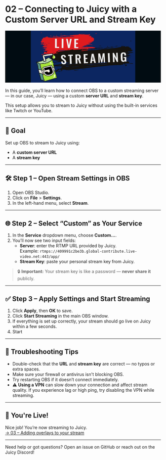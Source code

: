 # 02 – Connecting to Juicy with a Custom Server URL and Stream Key

![OBS homepage demo](../assets/screenshots/connecting-intro-banner.jpg)

In this guide, you’ll learn how to connect OBS to a custom streaming server — in our case, Juicy — using a custom **server URL** and **stream key**.

This setup allows you to stream to Juicy without using the built-in services like Twitch or YouTube.

---

## 🎯 Goal

Set up OBS to stream to Juicy using:
- A **custom server URL**
- A **stream key**

---

## 🛠️ Step 1 – Open Stream Settings in OBS

1. Open OBS Studio.
2. Click on **File** > **Settings**.
3. In the left-hand menu, select **Stream**.

---

## 🌐 Step 2 – Select “Custom” as Your Service

1. In the **Service** dropdown menu, choose **Custom...**.
2. You’ll now see two input fields:
   - **Server**: enter the RTMP URL provided by Juicy.  
     Example: `rtmps://409991c2be3b.global-contribute.live-video.net:443/app/`
   - **Stream Key**: paste your personal stream key from Juicy.

> 🔒 **Important:** Your stream key is like a password — **never share it** publicly.

---

## ✅ Step 3 – Apply Settings and Start Streaming

1. Click **Apply**, then **OK** to save.
2. Click **Start Streaming** in the main OBS window.
3. If everything is set up correctly, your stream should go live on Juicy within a few seconds.
4. Start

---

## 🧪 Troubleshooting Tips

- Double-check that the **URL** and **stream key** are correct — no typos or extra spaces.
- Make sure your firewall or antivirus isn't blocking OBS.
- Try restarting OBS if it doesn’t connect immediately.
- ⚠️ **Using a VPN** can slow down your connection and affect stream quality. If you experience lag or high ping, try disabling the VPN while streaming.

---

## 🎉 You're Live!

Nice job! You’re now streaming to Juicy.  
[→ 03 – Adding overlays to your stream](./03_adding-overlays.md)

---

Need help or got questions? Open an issue on GitHub or reach out on the Juicy Discord!
